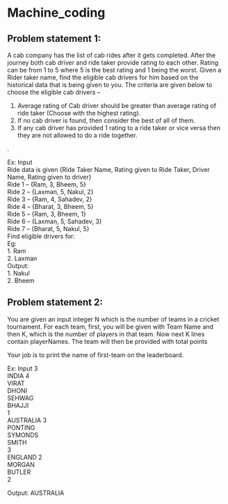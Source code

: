 # Machine_coding

<h2>Problem statement 1:</h2>
<p>A cab company has the list of cab rides after it gets completed. After the journey both
cab driver and ride taker provide rating to each other. Rating can be from 1 to 5 where 5
is the best rating and 1 being the worst.
Given a Rider taker name, find the eligible cab drivers for him based on the historical
data that is being given to you. The criteria are given below to choose the eligible cab
drivers –<p>
  <ol>
  <li>Average rating of Cab driver should be greater than average rating of ride taker
(Choose with the highest rating).</li>
  <li>If no cab driver is found, then consider the best of all of them.</li>
  <li>If any cab driver has provided 1 rating to a ride taker or vice versa then they are
not allowed to do a ride together.</li>
</ol>.
<p>Ex: Input<br>
Ride data is given {Ride Taker Name, Rating given to Ride Taker, Driver Name, Rating
given to driver}<br>
Ride 1 – {Ram, 3, Bheem, 5}<br>
Ride 2 – {Laxman, 5, Nakul, 2}<br>
Ride 3 – {Ram, 4, Sahadev, 2}<br>
Ride 4 – {Bharat, 3, Bheem, 5}<br>
Ride 5 – {Ram, 3, Bheem, 1}<br>
Ride 6 – {Laxman, 5, Sahadev, 3}<br>
Ride 7 – {Bharat, 5, Nakul, 5}<br>
Find eligible drivers for:<br>
Eg:<br>
1. Ram<br>
2. Laxman<br>
Output:<br>
1. Nakul<br>
2. Bheem<br>

</p>



<h2>Problem statement 2:</h2>
<p>You are given an input integer N which is the number of teams in a cricket tournament.
For each team, first, you will be given with Team Name and then K, which is the number
of players in that team. Now next K lines contain playerNames. The team will then be
provided with total points<p>
<p>Your job is to print the name of first-team on the leaderboard.<p>
<p>Ex: Input
3<br>
INDIA 4<br>
VIRAT<br>
DHONI<br>
SEHWAG<br>
BHAJJI<br>
1<br>
AUSTRALIA 3<br>
PONTING<br>
SYMONDS<br>
SMITH<br>
3<br>
ENGLAND 2<br>
MORGAN<br>
BUTLER<br>
2</p>
<p>Output:
AUSTRALIA<p>
